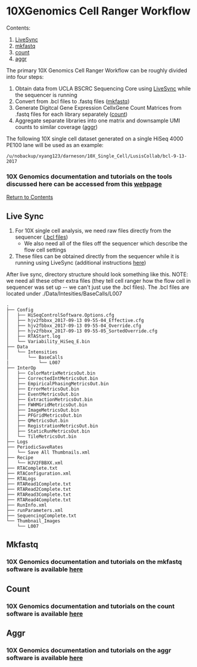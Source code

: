 # 10XGenomics Cell Ranger Workflow

Contents: <br />
1. [LiveSync](https://github.com/darneson/10XGenomics#live-sync) <br />
2. [mkfastq](https://github.com/darneson/10XGenomics#mkfastq) <br />
3. [count](https://github.com/darneson/10XGenomics#count) <br />
4. [aggr](https://github.com/darneson/10XGenomics#aggr) <br />

The primary 10X Genomics Cell Ranger Workflow can be roughly divided into four steps: <br />
1. Obtain data from UCLA BSCRC Sequencing Core using [LiveSync](https://github.com/darneson/10XGenomics#live-sync) while the sequencer is running <br />
2. Convert from .bcl files to .fastq files ([mkfastq](https://github.com/darneson/10XGenomics#mkfastq)) <br />
3. Generate Digitcal Gene Expression CellxGene Count Matrices from .fastq files for each library separately ([count](https://github.com/darneson/10XGenomics#count)) <br />
4. Aggregate separate libraries into one matrix and downsample UMI counts to similar coverage ([aggr](https://github.com/darneson/10XGenomics#aggr)) <br />

The following 10X single cell dataset generated on a single HiSeq 4000 PE100 lane will be used as an example:

```
/u/nobackup/xyang123/darneson/10X_Single_Cell/LusisCollab/bcl-9-13-2017
```

### 10X Genomics documentation and tutorials on the tools discussed here can be accessed from this [webpage](https://support.10xgenomics.com/single-cell-gene-expression/software/pipelines/latest/what-is-cell-ranger)

[Return to Contents](https://github.com/darneson/10XGenomics/#10xgenomics-cell-ranger-workflow)

## Live Sync

1. For 10X single cell analysis, we need raw files directly from the sequencer ([.bcl files](http://genomics-bcftbx.readthedocs.io/en/latest/protocols/prep_illumina.html)) <br />
    * We also need all of the files off the sequencer which describe the flow cell settings <br />
2. These files can be obtained directly from the sequencer while it is running using LiveSync (additional instructions [here](https://github.com/darneson/10XGenomics/blob/master/LiveSyncInstructions.txt)) <br />

After live sync, directory structure should look something like this. NOTE: we need all these other extra files (they tell cell ranger how the flow cell in sequencer was set up -- we can't just use the .bcl files).
The .bcl files are located under ./Data/Intesities/BaseCalls/L007
```
.
├── Config
│   ├── HiSeqControlSoftware.Options.cfg
│   ├── hjv2fbbxx_2017-09-13 09-55-04_Effective.cfg
│   ├── hjv2fbbxx_2017-09-13 09-55-04_Override.cfg
│   ├── hjv2fbbxx_2017-09-13 09-55-05_SortedOverride.cfg
│   ├── RTAStart.log
│   └── Variability_HiSeq_E.bin
├── Data
│   └── Intensities
│       └── BaseCalls
|           └── L007
├── InterOp
│   ├── ColorMatrixMetricsOut.bin
│   ├── CorrectedIntMetricsOut.bin
│   ├── EmpiricalPhasingMetricsOut.bin
│   ├── ErrorMetricsOut.bin
│   ├── EventMetricsOut.bin
│   ├── ExtractionMetricsOut.bin
│   ├── FWHMGridMetricsOut.bin
│   ├── ImageMetricsOut.bin
│   ├── PFGridMetricsOut.bin
│   ├── QMetricsOut.bin
│   ├── RegistrationMetricsOut.bin
│   ├── StaticRunMetricsOut.bin
│   └── TileMetricsOut.bin
├── Logs
├── PeriodicSaveRates
│   └── Save All Thumbnails.xml
├── Recipe
│   └── HJV2FBBXX.xml
├── RTAComplete.txt
├── RTAConfiguration.xml
├── RTALogs
├── RTARead1Complete.txt
├── RTARead2Complete.txt
├── RTARead3Complete.txt
├── RTARead4Complete.txt
├── RunInfo.xml
├── runParameters.xml
├── SequencingComplete.txt
└── Thumbnail_Images
    └── L007
```

## Mkfastq
### 10X Genomics documentation and tutorials on the mkfastq software is available [here](https://support.10xgenomics.com/single-cell-gene-expression/software/pipelines/latest/using/mkfastq)

## Count
### 10X Genomics documentation and tutorials on the count software is available [here](https://support.10xgenomics.com/single-cell-gene-expression/software/pipelines/latest/using/count)

## Aggr
### 10X Genomics documentation and tutorials on the aggr software is available [here](https://support.10xgenomics.com/single-cell-gene-expression/software/pipelines/latest/using/aggregate)
